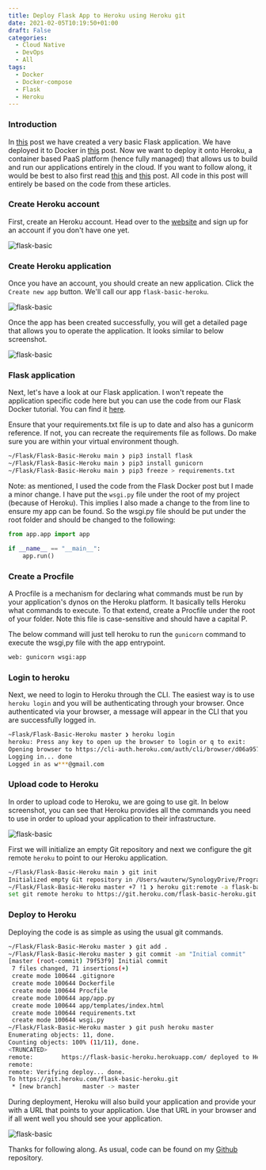 ```yaml
---
title: Deploy Flask App to Heroku using Heroku git
date: 2021-02-05T10:19:50+01:00
draft: False
categories:
  - Cloud Native
  - DevOps
  - All
tags:
  - Docker
  - Docker-compose
  - Flask
  - Heroku
---
```


### Introduction

In [this](https://blog.wimwauters.com/devops/2021-02-01-FlaskBasic) post we have created a very basic Flask application. We have deployed it to Docker in [this](https://blog.wimwauters.com/devops/2021-02-01-FlaskBasic-Docker) post. Now we want to deploy it onto Heroku, a container based PaaS platform (hence fully managed) that allows us to build and run our applications entirely in the cloud. If you want to follow along, it would be best to also first read [this](https://blog.wimwauters.com/devops/2021-02-01-FlaskBasic) and [this](https://blog.wimwauters.com/devops/2021-02-01-FlaskBasic-Docker) post. All code in this post will entirely be based on the code from these articles.

### Create Heroku account

First, create an Heroku account. Head over to the [website](https://www.heroku.com/) and sign up for an account if you don't have one yet.

![flask-basic](/images/2021-02-05-1.png)

### Create Heroku application

Once you have an account, you should create an new application. Click the `Create new app` button. We'll call our app `flask-basic-heroku`.

![flask-basic](/images/2021-02-05-2.png)

Once the app has been created successfully, you will get a detailed page that allows you to operate the application. It looks similar to below screenshot.

![flask-basic](/images/2021-02-05-3.png)

### Flask application

Next, let's have a look at our Flask application. I won't repeate the application specific code here but you can use the code from our Flask Docker tutorial. You can find it [here](https://github.com/wiwa1978/blog-hugo-netlify-code/tree/main/Flask/Flask-Basic-Docker).

Ensure that your requirements.txt file is up to date and also has a gunicorm reference. If not, you can recreate the requirements file as follows. Do make sure you are within your virtual environment though.

```bash
~/Flask/Flask-Basic-Heroku main ❯ pip3 install flask
~/Flask/Flask-Basic-Heroku main ❯ pip3 install gunicorn
~/Flask/Flask-Basic-Heroku main ❯ pip3 freeze > requirements.txt
```

Note: as mentioned, I used the code from the Flask Docker post but I made a minor change. I have put the `wsgi.py` file under the root of my project (because of Heroku). This implies I also made a change to the from line to ensure my app can be found. So the wsgi.py file should be put under the root folder and should be changed to the following:

```python
from app.app import app

if __name__ == "__main__":
    app.run()
```

### Create a Procfile

A Procfile is a mechanism for declaring what commands must be run by your application's dynos on the Heroku platform. It basically tells Heroku what commands to execute. To that extend, create a Procfile under the root of your folder. Note this file is case-sensitive and should have a capital P.

The below command will just tell heroku to run the `gunicorn` command to execute the wsgi,py file with the app entrypoint.

```bash
web: gunicorn wsgi:app
```

### Login to heroku

Next, we need to login to Heroku through the CLI. The easiest way is to use `heroku login` and you will be authenticating through your browser. Once authenticated via your browser, a message will appear in the CLI that you are successfully logged in.

```bash
~Flask/Flask-Basic-Heroku master ❯ heroku login
heroku: Press any key to open up the browser to login or q to exit:
Opening browser to https://cli-auth.heroku.com/auth/cli/browser/d06a957b-1050-48da-aacd-473e68404fbb?requestor=SFMyNTY.g2gDbQAAAA45NC4xMDQuMTE0LjEyMm4GAK4mjll3AWIAAVGA.Y99SRx68GHEp8zvLkMm-h3cp70GQkkvbtPwEM0oTtq0
Logging in... done
Logged in as w***@gmail.com
```

### Upload code to Heroku

In order to upload code to Heroku, we are going to use git. In below screenshot, you can see that Heroku provides all the commands you need to use in order to upload your application to their infrastructure.

![flask-basic](/images/2021-02-05-4.png)

First we will initialize an empty Git repository and next we configure the git remote `heroku` to point to our Heroku application.

```bash
~/Flask/Flask-Basic-Heroku main ❯ git init
Initialized empty Git repository in /Users/wauterw/SynologyDrive/Programming/blog-hugo-netlify-code/Flask/Flask-Basic-Heroku/.git/
~/Flask/Flask-Basic-Heroku master +7 !1 ❯ heroku git:remote -a flask-basic-heroku
set git remote heroku to https://git.heroku.com/flask-basic-heroku.git
```

### Deploy to Heroku

Deploying the code is as simple as using the usual git commands.

```bash
~/Flask/Flask-Basic-Heroku master ❯ git add .
~/Flask/Flask-Basic-Heroku master ❯ git commit -am "Initial commit"
[master (root-commit) 79f53f9] Initial commit
 7 files changed, 71 insertions(+)
 create mode 100644 .gitignore
 create mode 100644 Dockerfile
 create mode 100644 Procfile
 create mode 100644 app/app.py
 create mode 100644 app/templates/index.html
 create mode 100644 requirements.txt
 create mode 100644 wsgi.py
~/Flask/Flask-Basic-Heroku master ❯ git push heroku master
Enumerating objects: 11, done.
Counting objects: 100% (11/11), done.
<TRUNCATED>
remote:        https://flask-basic-heroku.herokuapp.com/ deployed to Heroku
remote:
remote: Verifying deploy... done.
To https://git.heroku.com/flask-basic-heroku.git
 * [new branch]      master -> master
```

During deployment, Heroku will also build your application and provide your with a URL that points to your application. Use that URL in your browser and if all went well you should see your application.

![flask-basic](/images/2021-02-05-5.png)

Thanks for following along. As usual, code can be found on my [Github](https://github.com/wiwa1978/blog-hugo-netlify-code/tree/main/Flask/Flask-Basic-Heroku) repository.
